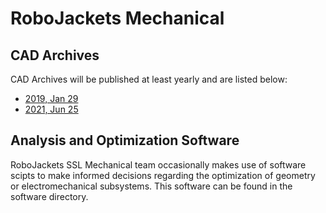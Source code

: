 # RoboJackets Mechanical

## CAD Archives

CAD Archives will be published at least yearly and are listed below:

 * [2019, Jan 29](https://mirror.robojackets.org/robocup/RoboJackets-SSL-Mechanical-2019-01-29.zip)
 * [2021, Jun 25](https://workbench.grabcad.com/workbench/projects/gcyW5ZM6T2gPAcaUFP5ucXrjC2yoK9CODgxiGvghhN_wRt#/space/gc-aqRrPoMg82GuxFoFxkAx8hjo_VfGJB1SuOkO19h1oxM)

## Analysis and Optimization Software

RoboJackets SSL Mechanical team occasionally makes use of software scipts to make informed decisions regarding the optimization of geometry or electromechanical subsystems. This software can be found in the software directory.
